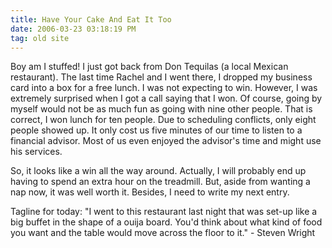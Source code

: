 ```yaml
---
title: Have Your Cake And Eat It Too
date: 2006-03-23 03:18:19 PM
tag: old site
---
```


Boy am I stuffed! I just got back from Don Tequilas (a local Mexican restaurant). The last time Rachel and I went there, I dropped my business card into a box for a free lunch. I was not expecting to win. However, I was extremely surprised when I got a call saying that I won. Of course, going by myself would not be as much fun as going with nine other people. That is correct, I won lunch for ten people. Due to scheduling conflicts, only eight people showed up. It only cost us five minutes of our time to listen to a financial advisor. Most of us even enjoyed the advisor's time and might use his services.

So, it looks like a win all the way around. Actually, I will probably end up having to spend an extra hour on the treadmill. But, aside from wanting a nap now, it was well worth it. Besides, I need to write my next entry.

Tagline for today: "I went to this restaurant last night that was set-up like a big buffet in the shape of a ouija board. You'd think about what kind of food you want and the table would move across the floor to it." - Steven Wright
